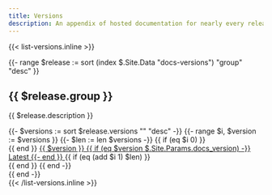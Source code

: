 ```yaml
---
title: Versions
description: An appendix of hosted documentation for nearly every release of Bootstrap, from v1 through v5.
---
```


{{< list-versions.inline >}}
<div class="row">
  {{- range $release := sort (index $.Site.Data "docs-versions") "group" "desc" }}
  <div class="col-md-6 col-lg-4 col-xl mb-4">
    <h2>{{ $release.group }}</h2>
    <p>{{ $release.description }}</p>
    {{- $versions := sort $release.versions "" "desc" -}}
    {{- range $i, $version := $versions }}
      {{- $len := len $versions -}}
      {{ if (eq $i 0) }}<div class="list-group">{{ end }}
        <a class="list-group-item list-group-item-action py-2 text-primary{{ if (eq $version $.Site.Params.docs_version) }} d-flex justify-content-between align-items-center{{ end }}" href="{{ urls.JoinPath $release.baseurl $version "/" }}">
          {{ $version }}
          {{ if (eq $version $.Site.Params.docs_version) -}}
          <span class="badge text-bg-primary">Latest</span>
          {{- end }}
        </a>
      {{ if (eq (add $i 1) $len) }}</div>{{ end }}
    {{ end -}}
  </div>
  {{ end -}}
</div>
{{< /list-versions.inline >}}
